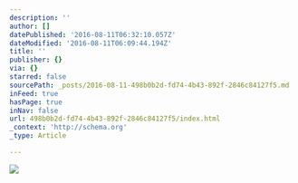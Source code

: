 ```yaml
---
description: ''
author: []
datePublished: '2016-08-11T06:32:10.057Z'
dateModified: '2016-08-11T06:09:44.194Z'
title: ''
publisher: {}
via: {}
starred: false
sourcePath: _posts/2016-08-11-498b0b2d-fd74-4b43-892f-2846c84127f5.md
inFeed: true
hasPage: true
inNav: false
url: 498b0b2d-fd74-4b43-892f-2846c84127f5/index.html
_context: 'http://schema.org'
_type: Article

---
```

![](https://the-grid-user-content.s3-us-west-2.amazonaws.com/0b5a88c7-a27f-4d83-a35b-fde5c107a592.jpg)